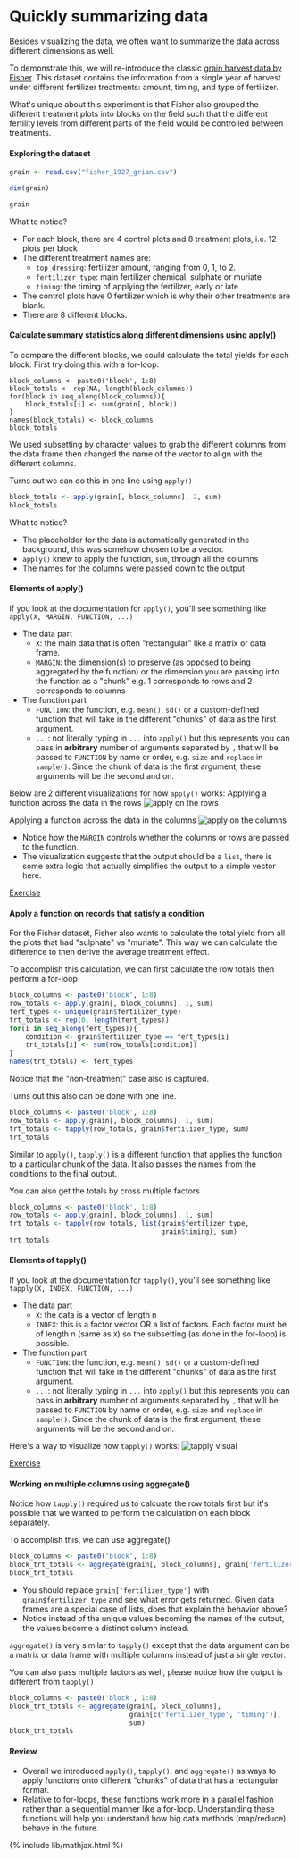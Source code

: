 # Quickly summarizing data
Besides visualizing the data, we often want to summarize the data
across different dimensions as well.

To demonstrate this, we will re-introduce the classic [grain harvest data by Fisher](../data/fisher_1927_grain.csv).
This dataset contains the information
from a single year of harvest under different fertilizer treatments: amount,
timing, and type of fertilizer.

What's unique about this experiment is that Fisher also grouped the different
treatment plots into blocks on the field such that the different fertility
levels from different parts of the field would be controlled between treatments.


#### Exploring the dataset
```r
grain <- read.csv("fisher_1927_grian.csv")

dim(grain)

grain
```
What to notice?
- For each block, there are 4 control plots and 8 treatment plots, i.e. 12 plots per block
- The different treatment names are:
  - `top_dressing`: fertilizer amount, ranging from 0, 1, to 2.
  - `fertilizer_type`: main fertilizer chemical, sulphate or muriate
  - `timing`: the timing of applying the fertilizer, early or late
- The control plots have 0 fertilizer which is why their other treatments are blank.
- There are 8 different blocks.

#### Calculate summary statistics along different dimensions using apply()

To compare the different blocks, we could calculate the total yields
for each block. First try doing this with a for-loop:
```
block_columns <- paste0('block', 1:8)
block_totals <- rep(NA, length(block_columns))
for(block in seq_along(block_columns)){
    block_totals[i] <- sum(grain[, block])
}
names(block_totals) <- block_columns
block_totals
```
We used subsetting by character values to grab the different columns
from the data frame then changed the name of the vector to align with
the different columns.

Turns out we can do this in one line using `apply()`
```r
block_totals <- apply(grain[, block_columns], 2, sum)
block_totals
```
What to notice?
- The placeholder for the data is automatically generated in the background, this
  was somehow chosen to be a vector.
- `apply()` knew to apply the function, `sum`, through all the columns
- The names for the columns were passed down to the output

#### Elements of apply()
If you look at the documentation for `apply()`, you'll see something like `apply(X, MARGIN, FUNCTION, ...)`
- The data part
  - `X`: the main data that is often "rectangular" like a matrix or data frame.
  - `MARGIN`: the dimension(s) to preserve (as opposed to being aggregated by the function)
    or the dimension you are passing into the function as a "chunk" e.g. 1 corresponds to rows
    and 2 corresponds to columns
- The function part
  - `FUNCTION`: the function, e.g. `mean()`, `sd()` or a custom-defined function that will take in
    the different "chunks" of data as the first argument.
  - `...`: not literally typing in `...` into `apply()` but this represents you can pass in **arbitrary**
    number of arguments separated by `,` that will be passed to `FUNCTION` by name or order, e.g. `size` and `replace` in `sample()`.
    Since the chunk of data is the first argument, these arguments will be the second and on.

Below are 2 different visualizations for how `apply()` works:
Applying a function across the data in the rows
![apply on the rows](../edu_images/apply_row.png)

Applying a function across the data in the columns
![apply on the columns](../edu_images/apply_column.png)

- Notice how the `MARGIN` controls whether the columns or rows are passed to the function.
- The visualization suggests that the output should be a `list`, there is some extra logic
  that actually simplifies the output to a simple vector here.

[Exercise](../exercises/r_apply.md)

#### Apply a function on records that satisfy a condition
For the Fisher dataset, Fisher also wants to calculate the total yield from all the plots
that had "sulphate" vs "muriate". This way we can calculate the difference
to then derive the average treatment effect.

To accomplish this calculation, we can first calculate the row totals then perform a for-loop
```r
block_columns <- paste0('block', 1:8)
row_totals <- apply(grain[, block_columns], 1, sum)
fert_types <- unique(grain$fertilizer_type)
trt_totals <- rep(0, length(fert_types))
for(i in seq_along(fert_types)){
    condition <- grain$fertilizer_type == fert_types[i]
    trt_totals[i] <- sum(row_totals[condition])
}
names(trt_totals) <- fert_types
```
Notice that the "non-treatment" case also is captured.

Turns out this also can be done with one line.
```r
block_columns <- paste0('block', 1:8)
row_totals <- apply(grain[, block_columns], 1, sum)
trt_totals <- tapply(row_totals, grain$fertilizer_type, sum)
trt_totals
```
Similar to `apply()`, `tapply()` is a different function that applies the function to
a particular chunk of the data. It also passes the names from the conditions to
the final output.

You can also get the totals by cross multiple factors
```r
block_columns <- paste0('block', 1:8)
row_totals <- apply(grain[, block_columns], 1, sum)
trt_totals <- tapply(row_totals, list(grain$fertilizer_type,
                                      grain$timing), sum)
trt_totals
```

#### Elements of tapply()
If you look at the documentation for `tapply()`, you'll see something like `tapply(X, INDEX, FUNCTION, ...)`
- The data part
  - `X`: the data is a vector of length n
  - `INDEX`: this is a factor vector OR a list of factors. Each factor must be of length n (same as
    `X`) so the subsetting (as done in the for-loop) is possible.
- The function part
  - `FUNCTION`: the function, e.g. `mean()`, `sd()` or a custom-defined function that will take in
    the different "chunks" of data as the first argument.
  - `...`: not literally typing in `...` into `apply()` but this represents you can pass in **arbitrary**
    number of arguments separated by `,` that will be passed to `FUNCTION` by name or order, e.g. `size` and `replace` in `sample()`.
    Since the chunk of data is the first argument, these arguments will be the second and on.

Here's a way to visualize how `tapply()` works:
![tapply visual](../edu_images/tapply_visual.png)

[Exercise](../exercises/r_tapply.md)

#### Working on multiple columns using aggregate()
Notice how `tapply()` required us to calcuate the row totals first but it's
possible that we wanted to perform the calculation on each block separately.

To accomplish this, we can use aggregate()
```r
block_columns <- paste0('block', 1:8)
block_trt_totals <- aggregate(grain[, block_columns], grain['fertilizer_type'], sum)
block_trt_totals
```
- You should replace `grain['fertilizer_type']` with `grain$fertilizer_type` and see what error gets returned.
  Given data frames are a special case of lists, does that explain the behavior above?
- Notice instead of the unique values becoming the names of the output, the
  values become a distinct column instead.

`aggregate()` is very similar to `tapply()` except that the data argument can be
a matrix or data frame with multiple columns instead of just a single vector.

You can also pass multiple factors as well, please notice how the output is different from `tapply()`
```r
block_columns <- paste0('block', 1:8)
block_trt_totals <- aggregate(grain[, block_columns],
                              grain[c('fertilizer_type', 'timing')],
                              sum)
block_trt_totals
```

#### Review
- Overall we introduced `apply()`, `tapply()`, and `aggregate()` as ways to apply
  functions onto different "chunks" of data that has a rectangular format.
- Relative to for-loops, these functions work more in a parallel fashion rather
  than a sequential manner like a for-loop. Understanding these functions will help you understand how
  big data methods (map/reduce) behave in the future.


{% include lib/mathjax.html %}
